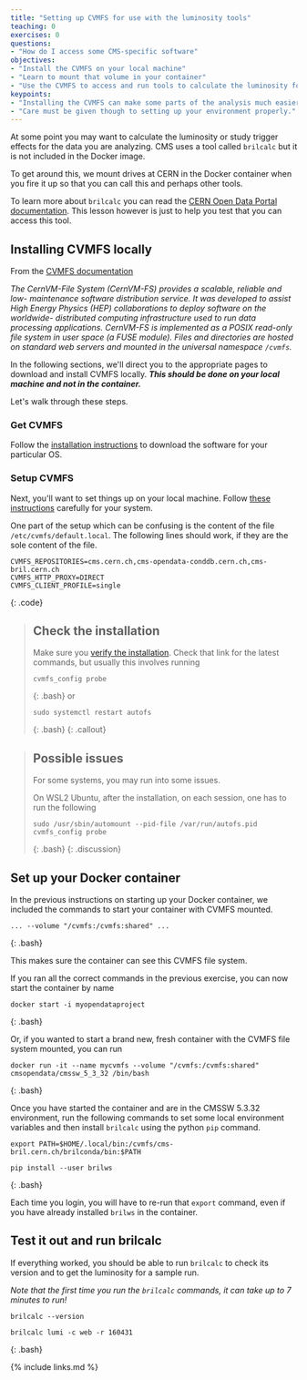 ```yaml
---
title: "Setting up CVMFS for use with the luminosity tools"
teaching: 0
exercises: 0
questions:
- "How do I access some CMS-specific software"
objectives:
- "Install the CVMFS on your local machine"
- "Learn to mount that volume in your container"
- "Use the CVMFS to access and run tools to calculate the luminosity for specific run periods"
keypoints:
- "Installing the CVMFS can make some parts of the analysis much easier"
- "Care must be given though to setting up your environment properly."
---
```


At some point you may want to calculate the luminosity or study trigger 
effects for the data you are analyzing. CMS uses a tool called `brilcalc` 
but it is not included in the Docker image.

To get around this, we mount drives at CERN in the Docker container when you fire it up
so that you can call this and perhaps other tools. 

To learn more about `brilcalc` you can read the 
[CERN Open Data Portal documentation](http://opendata.cern.ch/docs/cms-guide-luminosity-calculation).
This lesson however is just to help you test that you can access this tool. 

## Installing CVMFS locally

From the [CVMFS documentation](https://cvmfs.readthedocs.io/en/stable/index.html)

*The CernVM-File System (CernVM-FS) provides a scalable, reliable and low- maintenance software distribution service. It was developed to assist High Energy Physics (HEP) collaborations to deploy software on the worldwide- distributed computing infrastructure used to run data processing applications. CernVM-FS is implemented as a POSIX read-only file system in user space (a FUSE module). Files and directories are hosted on standard web servers and mounted in the universal namespace `/cvmfs`.*

In the following sections, we'll direct you to the appropriate pages to download
and install CVMFS locally. 
***This should be done on your local machine and not in the container.***

Let's walk through these steps.

### Get CVMFS

Follow the [installation instructions](https://cvmfs.readthedocs.io/en/stable/cpt-quickstart.html#getting-the-software) 
to download the software for your particular OS. 

### Setup CVMFS

Next, you'll want to set things up on your local machine. Follow
[these instructions](https://cvmfs.readthedocs.io/en/stable/cpt-quickstart.html#setting-up-the-software) carefully
for your system. 

One part of the setup which can be confusing is the content of the file `/etc/cvmfs/default.local`. 
The following lines should work, if they are the sole content of the file.

~~~
CVMFS_REPOSITORIES=cms.cern.ch,cms-opendata-conddb.cern.ch,cms-bril.cern.ch
CVMFS_HTTP_PROXY=DIRECT
CVMFS_CLIENT_PROFILE=single
~~~
{: .code}

> ## Check the installation
>
> Make sure you [verify the installation](https://cvmfs.readthedocs.io/en/stable/cpt-quickstart.html#verify-the-file-system).
> Check that link for the latest commands, but usually this involves running
> 
> ~~~
> cvmfs_config probe
> ~~~
> {: .bash}
> or
> ~~~
> sudo systemctl restart autofs
> ~~~
> {: .bash}
{: .callout}

> ## Possible issues
> 
> For some systems, you may run into some issues.
>
> On WSL2 Ubuntu, after the installation, on each session, one has to run the following
> ~~~
> sudo /usr/sbin/automount --pid-file /var/run/autofs.pid
> cvmfs_config probe
> ~~~
> {: .bash}
{: .discussion}

## Set up your Docker container

In the previous instructions on starting up your Docker container, we included the commands
to start your container with CVMFS mounted. 

~~~
... --volume "/cvmfs:/cvmfs:shared" ...
~~~
{: .bash}

This makes sure the container can see this CVMFS file system. 

If you ran all the correct commands in the previous exercise, you can now start the 
container by name

~~~
docker start -i myopendataproject
~~~
{: .bash}

Or, if you wanted to start a brand new, fresh container with the CVMFS file system mounted, 
you can run

~~~
docker run -it --name mycvmfs --volume "/cvmfs:/cvmfs:shared" cmsopendata/cmssw_5_3_32 /bin/bash
~~~
{: .bash}


Once you have started the container
and are in the CMSSW 5.3.32 environment, run the following commands to set some local environment
variables and then install `brilcalc` using the python `pip` command.

~~~
export PATH=$HOME/.local/bin:/cvmfs/cms-bril.cern.ch/brilconda/bin:$PATH

pip install --user brilws
~~~
{: .bash}

Each time you login, you will have to re-run that `export` command, even if you have
already installed `brilws` in the container. 

## Test it out and run brilcalc

If everything worked, you should be able to run `brilcalc` to check its version and 
to get the luminosity for a sample run. 

_Note that the first time you run the `brilcalc` commands, it can take up to 7 minutes to run!_

~~~
brilcalc --version

brilcalc lumi -c web -r 160431
~~~
{: .bash}



{% include links.md %}

